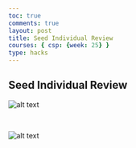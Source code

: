 ```yaml
---
toc: true
comments: true
layout: post
title: Seed Individual Review
courses: { csp: {week: 25} }
type: hacks
---
```


## Seed Individual Review

![alt text](</student/images/Screenshot 2024-03-08 at 8.42.24 AM.png>)

<br>

![alt text](<../images/Screenshot 2024-03-08 at 8.47.33 AM.png>)
